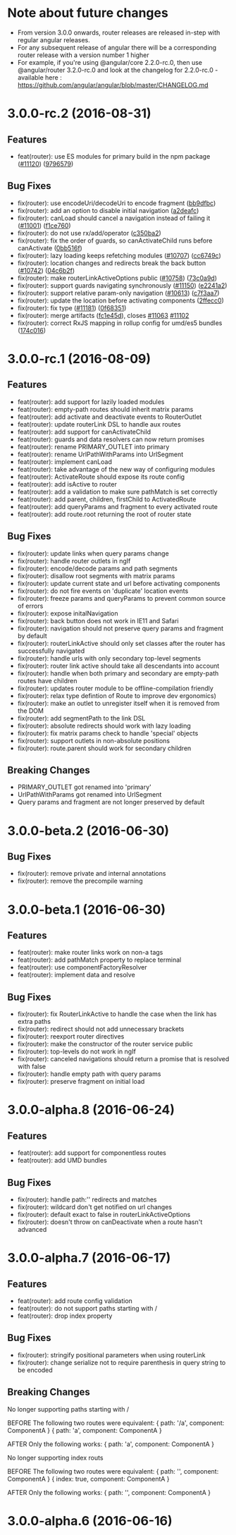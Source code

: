# Note about future changes

* From version 3.0.0 onwards, router releases are released in-step with regular angular releases.
* For any subsequent release of angular there will be a corresponding router release with a version number 1 higher
* For example, if you're using @angular/core 2.2.0-rc.0, then use @angular/router 3.2.0-rc.0 and look at the changelog for 2.2.0-rc.0 - available here : https://github.com/angular/angular/blob/master/CHANGELOG.md

# 3.0.0-rc.2 (2016-08-31)

## Features
* feat(router): use ES modules for primary build in the npm package ([#11120](https://github.com/angular/angular/issues/11120)) ([9796579](https://github.com/angular/angular/commit/9796579))

## Bug Fixes

* fix(router): use encodeUri/decodeUri to encode fragment ([bb9dfbc](https://github.com/angular/angular/commit/bb9dfbc))
* fix(router): add an option to disable initial navigation ([a2deafc](https://github.com/angular/angular/commit/a2deafc))
* fix(router): canLoad should cancel a navigation instead of failing it ([#11001](https://github.com/angular/angular/issues/11001)) ([f1ce760](https://github.com/angular/angular/commit/f1ce760))
* fix(router): do not use rx/add/operator ([c350ba2](https://github.com/angular/angular/commit/c350ba2))
* fix(router): fix the order of guards, so canActivateChild runs before canActivate ([0bb516f](https://github.com/angular/angular/commit/0bb516f))
* fix(router): lazy loading keeps refetching modules ([#10707](https://github.com/angular/angular/issues/10707)) ([cc6749c](https://github.com/angular/angular/commit/cc6749c))
* fix(router): location changes and redirects break the back button ([#10742](https://github.com/angular/angular/issues/10742)) ([04c6b2f](https://github.com/angular/angular/commit/04c6b2f))
* fix(router): make routerLinkActiveOptions public ([#10758](https://github.com/angular/angular/issues/10758)) ([73c0a9d](https://github.com/angular/angular/commit/73c0a9d))
* fix(router): support guards navigating synchronously ([#11150](https://github.com/angular/angular/issues/11150)) ([e2241a2](https://github.com/angular/angular/commit/e2241a2))
* fix(router): support relative param-only navigation ([#10613](https://github.com/angular/angular/issues/10613)) ([c7f3aa7](https://github.com/angular/angular/commit/c7f3aa7))
* fix(router): update the location before activating components ([2ffecc0](https://github.com/angular/angular/commit/2ffecc0))
* fix(router): fix type ([#11181](https://github.com/angular/angular/issues/11181)) ([0f68351](https://github.com/angular/angular/commit/0f68351))
* fix(router): merge artifacts ([fc1e45d](https://github.com/angular/angular/commit/fc1e45d)), closes [#11063](https://github.com/angular/angular/issues/11063) [#11102](https://github.com/angular/angular/issues/11102)
* fix(router): correct RxJS mapping in rollup config for umd/es5 bundles ([174c016](https://github.com/angular/angular/commit/174c016))



# 3.0.0-rc.1 (2016-08-09)

## Features
* feat(router): add support for lazily loaded modules
* feat(router): empty-path routes should inherit matrix params
* feat(router): add activate and deactivate events to RouterOutlet
* feat(router): update routerLink DSL to handle aux routes
* feat(router): add support for canActivateChild
* feat(router): guards and data resolvers can now return promises
* feat(router): rename PRIMARY_OUTLET into primary
* feat(router): rename UrlPathWithParams into UrlSegment
* feat(router): implement canLoad
* feat(router): take advantage of the new way of configuring modules
* feat(router): ActivateRoute should expose its route config
* feat(router): add isActive to router
* feat(router): add a validation to make sure pathMatch is set correctly
* feat(router): add parent, children, firstChild to ActivatedRoute
* feat(router): add queryParams and fragment to every activated route
* feat(router): add route.root returning the root of router state

## Bug Fixes
* fix(router): update links when query params change
* fix(router): handle router outlets in ngIf
* fix(router): encode/decode params and path segments
* fix(router): disallow root segments with matrix params
* fix(router): update current state and url before activating components
* fix(router): do not fire events on 'duplicate' location events
* fix(router): freeze params and queryParams to prevent common source of errors
* fix(router): expose initalNavigation
* fix(router): back button does not work in IE11 and Safari
* fix(router): navigation should not preserve query params and fragment by default
* fix(router): routerLinkActive should only set classes after the router has successfully navigated
* fix(router): handle urls with only secondary top-level segments
* fix(router): router link active should take all descendants into account
* fix(router): handle when both primary and secondary are empty-path routes have children
* fix(router): updates router module to be offline-compilation friendly
* fix(router): relax type defintion of Route to improve dev ergonomics)
* fix(router): make an outlet to unregister itself when it is removed from the DOM
* fix(router): add segmentPath to the link DSL
* fix(router): absolute redirects should work with lazy loading
* fix(router): fix matrix params check to handle 'special' objects
* fix(router): support outlets in non-absolute positions
* fix(router): route.parent should work for secondary children

## Breaking Changes

* PRIMARY_OUTLET got renamed into 'primary'
* UrlPathWithParams got renamed into UrlSegment
* Query params and fragment are not longer preserved by default

# 3.0.0-beta.2 (2016-06-30)

## Bug Fixes
* fix(router): remove private and internal annotations
* fix(router): remove the precompile warning

# 3.0.0-beta.1 (2016-06-30)

## Features
* feat(router): make router links work on non-a tags
* feat(router): add pathMatch property to replace terminal
* feat(router): use componentFactoryResolver
* feat(router): implement data and resolve

## Bug Fixes
* fix(router): fix RouterLinkActive to handle the case when the link has extra paths
* fix(router): redirect should not add unnecessary brackets
* fix(router): reexport router directives
* fix(router): make the constructor of the router service public
* fix(router): top-levels do not work in ngIf
* fix(router): canceled navigations should return a promise that is resolved with false
* fix(router): handle empty path with query params
* fix(router): preserve fragment on initial load

# 3.0.0-alpha.8 (2016-06-24)

## Features
* feat(router): add support for componentless routes
* feat(router): add UMD bundles

## Bug Fixes
* fix(router): handle path:'' redirects and matches
* fix(router): wildcard don't get notified on url changes
* fix(router): default exact to false in routerLinkActiveOptions
* fix(router): doesn't throw on canDeactivate when a route hasn't advanced

# 3.0.0-alpha.7 (2016-06-17)

## Features
* feat(router): add route config validation
* feat(router): do not support paths starting with /
* feat(router): drop index property

## Bug Fixes
* fix(router): stringify positional parameters when using routerLink
* fix(router): change serialize not to require parenthesis in query string to be encoded

## Breaking Changes

No longer supporting paths starting with /

BEFORE
The following two routes were equivalent:
{ path: '/a', component: ComponentA }
{ path: 'a', component: ComponentA }

AFTER
Only the following works:
{ path: 'a', component: ComponentA }

No longer supporting index routs

BEFORE
The following two routes were equivalent:
{ path: '', component: ComponentA }
{ index: true, component: ComponentA }

AFTER
Only the following works:
{ path: '', component: ComponentA }


# 3.0.0-alpha.6 (2016-06-16)
